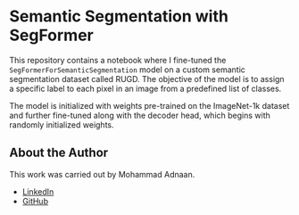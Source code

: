 # Semantic Segmentation with SegFormer

This repository contains a notebook where I fine-tuned the `SegFormerForSemanticSegmentation` model on a custom semantic segmentation dataset called RUGD. The objective of the model is to assign a specific label to each pixel in an image from a predefined list of classes.

The model is initialized with weights pre-trained on the ImageNet-1k dataset and further fine-tuned along with the decoder head, which begins with randomly initialized weights.

## About the Author

This work was carried out by Mohammad Adnaan.

- [LinkedIn](https://www.linkedin.com/in/mohammad-adnaan-51272024a/)
- [GitHub](https://github.com/mohd-adnaan)